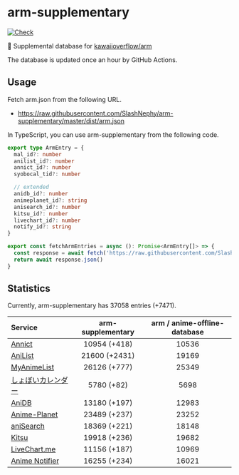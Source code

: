 # arm-supplementary

[![Check](https://github.com/SlashNephy/arm-supplementary/actions/workflows/check-node.yml/badge.svg)](https://github.com/SlashNephy/arm-supplementary/actions/workflows/check-node.yml)

💊 Supplemental database for [kawaiioverflow/arm](https://github.com/kawaiioverflow/arm)

The database is updated once an hour by GitHub Actions.

## Usage

Fetch arm.json from the following URL.

- https://raw.githubusercontent.com/SlashNephy/arm-supplementary/master/dist/arm.json

In TypeScript, you can use arm-supplementary from the following code.

```TypeScript
export type ArmEntry = {
  mal_id?: number
  anilist_id?: number
  annict_id?: number
  syobocal_tid?: number

  // extended
  anidb_id?: number
  animeplanet_id?: string
  anisearch_id?: number
  kitsu_id?: number
  livechart_id?: number
  notify_id?: string
}

export const fetchArmEntries = async (): Promise<ArmEntry[]> => {
  const response = await fetch('https://raw.githubusercontent.com/SlashNephy/arm-supplementary/master/dist/arm.json')
  return await response.json()
}
```

## Statistics

Currently, arm-supplementary has 37058 entries (+7471).

| Service                                     | arm-supplementary | arm / anime-offline-database |
| :------------------------------------------ | :---------------: | :--------------------------: |
| [Annict](https://annict.com)                |   10954 (+418)    |            10536             |
| [AniList](https://anilist.co)               |   21600 (+2431)   |            19169             |
| [MyAnimeList](https://myanimelist.net)      |   26126 (+777)    |            25349             |
| [しょぼいカレンダー](https://cal.syoboi.jp) |    5780 (+82)     |             5698             |
| [AniDB](https://anidb.net)                  |   13180 (+197)    |            12983             |
| [Anime-Planet](https://anime-planet.com)    |   23489 (+237)    |            23252             |
| [aniSearch](https://anisearch.com)          |   18369 (+221)    |            18148             |
| [Kitsu](https://kitsu.io)                   |   19918 (+236)    |            19682             |
| [LiveChart.me](https://livechart.me)        |   11156 (+187)    |            10969             |
| [Anime Notifier](https://notify.moe)        |   16255 (+234)    |            16021             |
